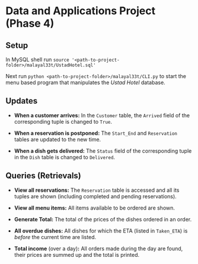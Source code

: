 # Data and Applications Project (Phase 4)
## Setup

In MySQL shell run `source '<path-to-project-folder>/malayal33t/UstadHotel.sql'`

Next run `python <path-to-project-folder>/malayal33t/CLI.py` to start the menu based program that manipulates the _Ustad Hotel_ database.

## Updates

* **When a customer arrives:** In the `Customer` table, the `Arrived` field of the corresponding tuple is changed to `True`.

* **When a reservation is postponed:** The `Start_End` and `Reservation` tables are updated to the new time.

* **When a dish gets delivered:** The `Status` field of the corresponding tuple in the `Dish` table is changed to `Delivered`.

## Queries (Retrievals)
* **View all reservations:** The `Reservation` table is accessed and all its tuples are shown (including completed and pending reservations).

* **View all menu items:** All items available to be ordered are shown.

* **Generate Total:** The total of the prices of the dishes ordered in an order.

* **All overdue dishes:** All dishes for which the ETA (listed in `Taken_ETA`) is *before* the current time are listed.

* **Total income** (over a day)**:** All orders made during the day are found, their prices are summed up and the total is printed.